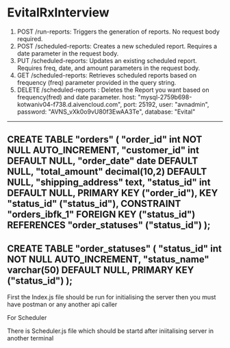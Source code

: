 # EvitalRxInterview

1) POST /run-reports: Triggers the generation of reports. No request body required.
2) POST /scheduled-reports: Creates a new scheduled report. Requires a date parameter in the request body.
3) PUT /scheduled-reports: Updates an existing scheduled report. Requires freq, date, and amount parameters in the request body.
4) GET /scheduled-reports: Retrieves scheduled reports based on frequency (freq) parameter provided in the query string.
5) DELETE /scheduled-reports : Deletes the Report you want based on frequency(fred) and date parameter.
host: "mysql-2759b698-kotwaniv04-f738.d.aivencloud.com",
port: 25192,
user: "avnadmin",
password: "AVNS_vXk0o9vU80f3EwAA3Te",
database: "Evital"
----------------------------
CREATE TABLE "orders" (
  "order_id" int NOT NULL AUTO_INCREMENT,
  "customer_id" int DEFAULT NULL,
  "order_date" date DEFAULT NULL,
  "total_amount" decimal(10,2) DEFAULT NULL,
  "shipping_address" text,
  "status_id" int DEFAULT NULL,
  PRIMARY KEY ("order_id"),
  KEY "status_id" ("status_id"),
  CONSTRAINT "orders_ibfk_1" FOREIGN KEY ("status_id") REFERENCES "order_statuses" ("status_id")
);
-
CREATE TABLE "order_statuses" (
  "status_id" int NOT NULL AUTO_INCREMENT,
  "status_name" varchar(50) DEFAULT NULL,
  PRIMARY KEY ("status_id")
);
-
First the Index.js file should be run for initialising the server then you must have postman or any another api caller 

For Scheduler

There is Scheduler.js file which should be startd after  iniitalising server in another terminal 
